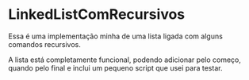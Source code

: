 # LinkedListComRecursivos

Essa é uma implementação minha de uma lista ligada com alguns comandos recursivos.

A lista está completamente funcional, podendo adicionar pelo começo, quando pelo final e inclui um pequeno script que usei para testar.
